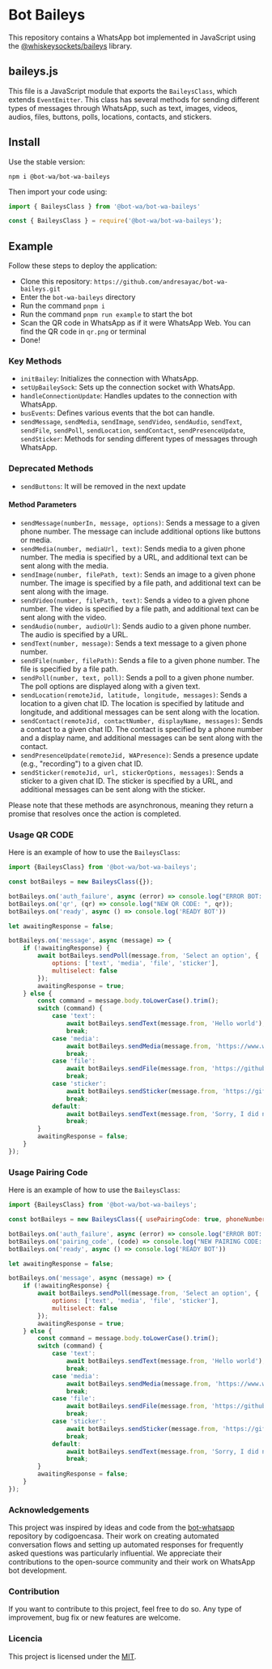 # Bot Baileys

This repository contains a WhatsApp bot implemented in JavaScript using the [@whiskeysockets/baileys](https://github.com/WhiskeySockets/Baileys) library.

## baileys.js

This file is a JavaScript module that exports the `BaileysClass`, which extends `EventEmitter`. This class has several methods for sending different types of messages through WhatsApp, such as text, images, videos, audios, files, buttons, polls, locations, contacts, and stickers.


## Install

Use the stable version:
```
npm i @bot-wa/bot-wa-baileys
```

Then import your code using:
``` ts 
import { BaileysClass } from '@bot-wa/bot-wa-baileys'
```
``` js 
const { BaileysClass } = require('@bot-wa/bot-wa-baileys');
```

## Example

Follow these steps to deploy the application:

- Clone this repository: `https://github.com/andresayac/bot-wa-baileys.git`
- Enter the `bot-wa-baileys` directory
- Run the command `pnpm i`
- Run the command `pnpm run example` to start the bot
- Scan the QR code in WhatsApp as if it were WhatsApp Web. You can find the QR code in `qr.png` or terminal
- Done!

### Key Methods

- `initBailey`: Initializes the connection with WhatsApp.
- `setUpBaileySock`: Sets up the connection socket with WhatsApp.
- `handleConnectionUpdate`: Handles updates to the connection with WhatsApp.
- `busEvents`: Defines various events that the bot can handle.
- `sendMessage`, `sendMedia`, `sendImage`, `sendVideo`, `sendAudio`, `sendText`, `sendFile`, `sendPoll`, `sendLocation`, `sendContact`, `sendPresenceUpdate`, `sendSticker`: Methods for sending different types of messages through WhatsApp.

### Deprecated Methods
- `sendButtons`: It will be removed in the next update

#### Method Parameters

- `sendMessage(numberIn, message, options)`: Sends a message to a given phone number. The message can include additional options like buttons or media.
- `sendMedia(number, mediaUrl, text)`: Sends media to a given phone number. The media is specified by a URL, and additional text can be sent along with the media.
- `sendImage(number, filePath, text)`: Sends an image to a given phone number. The image is specified by a file path, and additional text can be sent along with the image.
- `sendVideo(number, filePath, text)`: Sends a video to a given phone number. The video is specified by a file path, and additional text can be sent along with the video.
- `sendAudio(number, audioUrl)`: Sends audio to a given phone number. The audio is specified by a URL.
- `sendText(number, message)`: Sends a text message to a given phone number.
- `sendFile(number, filePath)`: Sends a file to a given phone number. The file is specified by a file path.
- `sendPoll(number, text, poll)`: Sends a poll to a given phone number. The poll options are displayed along with a given text.
- `sendLocation(remoteJid, latitude, longitude, messages)`: Sends a location to a given chat ID. The location is specified by latitude and longitude, and additional messages can be sent along with the location.
- `sendContact(remoteJid, contactNumber, displayName, messages)`: Sends a contact to a given chat ID. The contact is specified by a phone number and a display name, and additional messages can be sent along with the contact.
- `sendPresenceUpdate(remoteJid, WAPresence)`: Sends a presence update (e.g., "recording") to a given chat ID.
- `sendSticker(remoteJid, url, stickerOptions, messages)`: Sends a sticker to a given chat ID. The sticker is specified by a URL, and additional messages can be sent along with the sticker.

Please note that these methods are asynchronous, meaning they return a promise that resolves once the action is completed.


### Usage QR CODE

Here is an example of how to use the `BaileysClass`:

```javascript
import {BaileysClass} from '@bot-wa/bot-wa-baileys';

const botBaileys = new BaileysClass({});

botBaileys.on('auth_failure', async (error) => console.log("ERROR BOT: ", error));
botBaileys.on('qr', (qr) => console.log("NEW QR CODE: ", qr));
botBaileys.on('ready', async () => console.log('READY BOT'))

let awaitingResponse = false;

botBaileys.on('message', async (message) => {
    if (!awaitingResponse) {
        await botBaileys.sendPoll(message.from, 'Select an option', {
            options: ['text', 'media', 'file', 'sticker'],
            multiselect: false
        });
        awaitingResponse = true;
    } else {
        const command = message.body.toLowerCase().trim();
        switch (command) {
            case 'text':
                await botBaileys.sendText(message.from, 'Hello world');
                break;
            case 'media':
                await botBaileys.sendMedia(message.from, 'https://www.w3schools.com/w3css/img_lights.jpg', 'Hello world');
                break;
            case 'file':
                await botBaileys.sendFile(message.from, 'https://github.com/pedrazadixon/sample-files/raw/main/sample_pdf.pdf');
                break;
            case 'sticker':
                await botBaileys.sendSticker(message.from, 'https://gifimgs.com/animations/anime/dragon-ball-z/Goku/goku_34.gif', { pack: 'User', author: 'Me' });
                break;
            default:
                await botBaileys.sendText(message.from, 'Sorry, I did not understand that command. Please select an option from the poll.');
                break;
        }
        awaitingResponse = false;
    }
});
```

### Usage Pairing Code

Here is an example of how to use the `BaileysClass`:

```javascript
import {BaileysClass} from '@bot-wa/bot-wa-baileys';

const botBaileys = new BaileysClass({ usePairingCode: true, phoneNumber: 'XXXXXXXXXXX' });

botBaileys.on('auth_failure', async (error) => console.log("ERROR BOT: ", error));
botBaileys.on('pairing_code', (code) => console.log("NEW PAIRING CODE: ", code));
botBaileys.on('ready', async () => console.log('READY BOT'))

let awaitingResponse = false;

botBaileys.on('message', async (message) => {
    if (!awaitingResponse) {
        await botBaileys.sendPoll(message.from, 'Select an option', {
            options: ['text', 'media', 'file', 'sticker'],
            multiselect: false
        });
        awaitingResponse = true;
    } else {
        const command = message.body.toLowerCase().trim();
        switch (command) {
            case 'text':
                await botBaileys.sendText(message.from, 'Hello world');
                break;
            case 'media':
                await botBaileys.sendMedia(message.from, 'https://www.w3schools.com/w3css/img_lights.jpg', 'Hello world');
                break;
            case 'file':
                await botBaileys.sendFile(message.from, 'https://github.com/pedrazadixon/sample-files/raw/main/sample_pdf.pdf');
                break;
            case 'sticker':
                await botBaileys.sendSticker(message.from, 'https://gifimgs.com/animations/anime/dragon-ball-z/Goku/goku_34.gif', { pack: 'User', author: 'Me' });
                break;
            default:
                await botBaileys.sendText(message.from, 'Sorry, I did not understand that command. Please select an option from the poll.');
                break;
        }
        awaitingResponse = false;
    }
});
```

### Acknowledgements

This project was inspired by ideas and code from the [bot-whatsapp](https://github.com/codigoencasa/bot-whatsapp) repository by codigoencasa. Their work on creating automated conversation flows and setting up automated responses for frequently asked questions was particularly influential. We appreciate their contributions to the open-source community and their work on WhatsApp bot development.


### Contribution
If you want to contribute to this project, feel free to do so. Any type of improvement, bug fix or new features are welcome.

### Licencia

This project is licensed under the [MIT](LICENSE).

